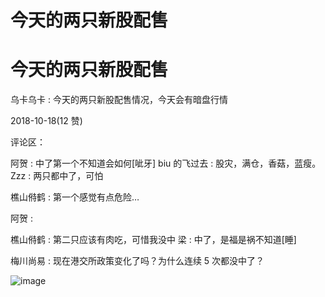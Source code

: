 # 今天的两只新股配售

# 今天的两只新股配售

乌卡乌卡 : 今天的两只新股配售情况，今天会有暗盘行情

2018-10-18(12 赞)

评论区：

阿贺 : 中了第一个不知道会如何[呲牙] biu 的飞过去 : 股灾，满仓，香菇，蓝瘦。 Zzz : 两只都中了，可怕

樵山偫鹤 : 第一个感觉有点危险…

阿贺 :

樵山偫鹤 : 第二只应该有肉吃，可惜我没中 梁 : 中了，是福是祸不知道[睡]

梅川尚易 : 现在港交所政策变化了吗？为什么连续 5 次都没中了？

![image](img/Image_409.png)